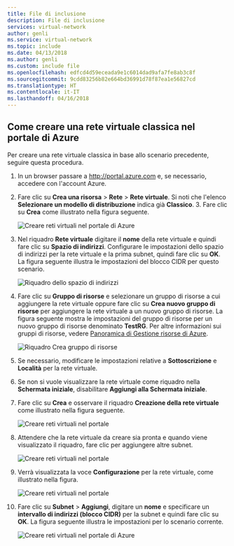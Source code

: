 ```yaml
---
title: File di inclusione
description: File di inclusione
services: virtual-network
author: genli
ms.service: virtual-network
ms.topic: include
ms.date: 04/13/2018
ms.author: genli
ms.custom: include file
ms.openlocfilehash: edfcd4d59eceada9e1c6014dad9afa7fe8ab3c8f
ms.sourcegitcommit: 9cdd83256b82e664bd36991d78f87ea1e56827cd
ms.translationtype: HT
ms.contentlocale: it-IT
ms.lasthandoff: 04/16/2018
---
```

## <a name="how-to-create-a-classic-vnet-in-the-azure-portal"></a>Come creare una rete virtuale classica nel portale di Azure
Per creare una rete virtuale classica in base allo scenario precedente, seguire questa procedura.

1. In un browser passare a http://portal.azure.com e, se necessario, accedere con l'account Azure.
2. Fare clic su **Crea una risorsa** > **Rete** > **Rete virtuale**. Si noti che l'elenco **Selezionare un modello di distribuzione** indica già **Classico**. 3. Fare clic su **Crea** come illustrato nella figura seguente.
   
    ![Creare reti virtuali nel portale di Azure](./media/virtual-networks-create-vnet-classic-pportal-include/vnet-create-pportal-figure1.gif)
4. Nel riquadro **Rete virtuale** digitare il **nome** della rete virtuale e quindi fare clic su **Spazio di indirizzi**. Configurare le impostazioni dello spazio di indirizzi per la rete virtuale e la prima subnet, quindi fare clic su **OK**. La figura seguente illustra le impostazioni del blocco CIDR per questo scenario.
   
    ![Riquadro dello spazio di indirizzi](./media/virtual-networks-create-vnet-classic-pportal-include/vnet-create-pportal-figure2.png)
5. Fare clic su **Gruppo di risorse** e selezionare un gruppo di risorse a cui aggiungere la rete virtuale oppure fare clic su **Crea nuovo gruppo di risorse** per aggiungere la rete virtuale a un nuovo gruppo di risorse. La figura seguente mostra le impostazioni del gruppo di risorse per un nuovo gruppo di risorse denominato **TestRG**. Per altre informazioni sui gruppi di risorse, vedere [Panoramica di Gestione risorse di Azure](../articles/azure-resource-manager/resource-group-overview.md#resource-groups).
   
    ![Riquadro Crea gruppo di risorse](./media/virtual-networks-create-vnet-classic-pportal-include/vnet-create-pportal-figure3.png)
6. Se necessario, modificare le impostazioni relative a **Sottoscrizione** e **Località** per la rete virtuale. 
7. Se non si vuole visualizzare la rete virtuale come riquadro nella **Schermata iniziale**, disabilitare **Aggiungi alla Schermata iniziale**. 
8. Fare clic su **Crea** e osservare il riquadro **Creazione della rete virtuale** come illustrato nella figura seguente.
   
    ![Creare reti virtuali nel portale](./media/virtual-networks-create-vnet-classic-pportal-include/vnet-create-pportal-figure4.png)
9. Attendere che la rete virtuale da creare sia pronta e quando viene visualizzato il riquadro, fare clic per aggiungere altre subnet.
   
    ![Creare reti virtuali nel portale](./media/virtual-networks-create-vnet-classic-pportal-include/vnet-create-pportal-figure5.png)
10. Verrà visualizzata la voce **Configurazione** per la rete virtuale, come illustrato nella figura. 
   
    ![Creare reti virtuali nel portale](./media/virtual-networks-create-vnet-classic-pportal-include/vnet-create-pportal-figure6.png)
11. Fare clic su **Subnet** > **Aggiungi**, digitare un **nome** e specificare un **intervallo di indirizzi (blocco CIDR)** per la subnet e quindi fare clic su **OK**. La figura seguente illustra le impostazioni per lo scenario corrente.
    
    ![Creare reti virtuali nel portale di Azure](./media/virtual-networks-create-vnet-classic-pportal-include/vnet-create-pportal-figure7.gif)

